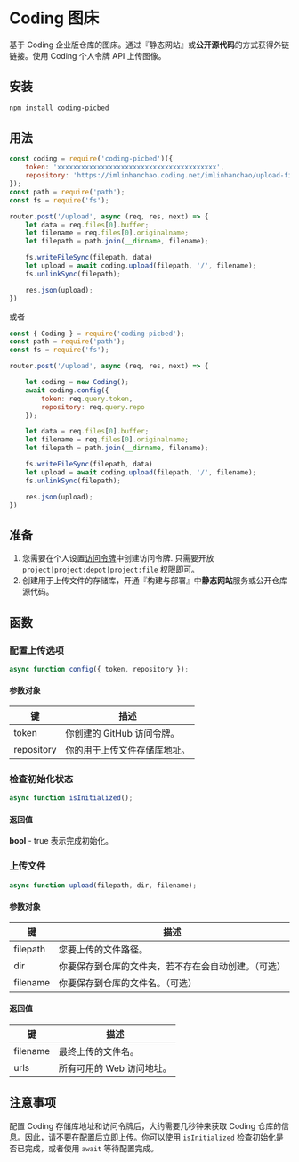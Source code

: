 # Coding 图床

基于 Coding 企业版仓库的图床。通过『静态网站』或**公开源代码**的方式获得外链链接。使用 Coding 个人令牌 API 上传图像。

## 安装

```bash
npm install coding-picbed
```

## 用法 

```javascript
const coding = require('coding-picbed')({
    token: 'xxxxxxxxxxxxxxxxxxxxxxxxxxxxxxxxxxxxxxxx',
    repository: 'https://imlinhanchao.coding.net/imlinhanchao/upload-file'
});
const path = require('path');
const fs = require('fs');

router.post('/upload', async (req, res, next) => {
    let data = req.files[0].buffer;
    let filename = req.files[0].originalname;
    let filepath = path.join(__dirname, filename);

    fs.writeFileSync(filepath, data)
    let upload = await coding.upload(filepath, '/', filename);
    fs.unlinkSync(filepath);

    res.json(upload);
})
```

或者 

```javascript
const { Coding } = require('coding-picbed');
const path = require('path');
const fs = require('fs');

router.post('/upload', async (req, res, next) => {

    let coding = new Coding();
    await coding.config({
        token: req.query.token,
        repository: req.query.repo
    });

    let data = req.files[0].buffer;
    let filename = req.files[0].originalname;
    let filepath = path.join(__dirname, filename);

    fs.writeFileSync(filepath, data)
    let upload = await coding.upload(filepath, '/', filename);
    fs.unlinkSync(filepath);

    res.json(upload);
})
```

## 准备

1. 您需要在个人设置[访问令牌](https://help.coding.net/docs/member/tokens.html)中创建访问令牌. 只需要开放 `project|project:depot|project:file` 权限即可。
2. 创建用于上传文件的存储库，开通『构建与部署』中**静态网站**服务或公开仓库源代码。

## 函数

### 配置上传选项

```javascript
async function config({ token, repository });
```

#### 参数对象
|键|描述|
|--|--|
|token|你创建的 GitHub 访问令牌。|
|repository|你的用于上传文件存储库地址。|

### 检查初始化状态

```javascript
async function isInitialized();
```

#### 返回值
**bool** - true 表示完成初始化。

### 上传文件

```javascript
async function upload(filepath, dir, filename);
```

#### 参数对象
|键|描述|
|--|--|
|filepath|您要上传的文件路径。|
|dir|你要保存到仓库的文件夹，若不存在会自动创建。（可选）|
|filename|你要保存到仓库的文件名。（可选）|

#### 返回值
|键|描述|
|--|--|
|filename|最终上传的文件名。|
|urls|所有可用的 Web 访问地址。|

## 注意事项

配置 Coding 存储库地址和访问令牌后，大约需要几秒钟来获取 Coding 仓库的信息。因此，请不要在配置后立即上传。你可以使用 `isInitialized` 检查初始化是否已完成，或者使用 `await` 等待配置完成。
